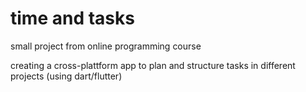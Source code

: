 # time and tasks

small project from online programming course

creating a cross-plattform app to plan and structure tasks in different projects (using dart/flutter)
